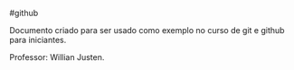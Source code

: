 #github

Documento criado para ser usado como exemplo no curso de git e github para iniciantes.

Professor: Willian Justen.

